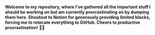 
#### Welcome to my repository, where I've gathered all the important stuff I should be working on but am currently procrastinating on by dumping them here. Shoutout to Notion for generously providing limited blocks, forcing me to relocate everything to GitHub. Cheers to productive procrastination! 🚀✨

